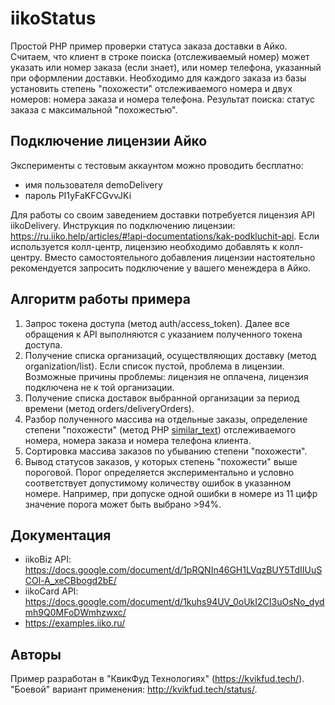 # iikoStatus

Простой PHP пример проверки статуса заказа доставки в Айко. 
Считаем, что клиент в строке поиска (отслеживаемый номер) может указать или номер заказа (если знает), или номер телефона, указанный при оформлении доставки. Необходимо для каждого заказа из базы установить степень "похожести" отслеживаемого номера и двух номеров: номера заказа и номера телефона. 
Результат поиска: статус заказа с максимальной "похожестью".

## Подключение лицензии Айко

Эксперименты с тестовым аккаунтом можно проводить бесплатно:

- имя пользователя demoDelivery
- пароль PI1yFaKFCGvvJKi

Для работы со своим заведением доставки потребуется лицензия API iikoDelivery. Инструкция по подключению лицензии: https://ru.iiko.help/articles/#!api-documentations/kak-podkluchit-api.
Если используется колл-центр, лицензию необходимо добавлять к колл-центру.
Вместо самостоятельного добавления лицензии настоятельно рекомендуется запросить подключение у вашего менеждера в Айко.

## Алгоритм работы примера

1. Запрос токена доступа (метод auth/access_token). Далее все обращения к API выполняются с указанием полученного токена доступа.
1. Получение списка организаций, осуществляющих доставку (метод organization/list). Если список пустой, проблема в лицензии. Возможные причины проблемы: лицензия не оплачена, лицензия подключена не к той организации.
1. Получение списка доставок выбранной организации за период времени (метод orders/deliveryOrders).
1. Разбор полученного массива на отдельные заказы, определение степени "похожести" (метод PHP [similar_text](http://php.net/manual/ru/function.similar-text.php)) отслеживаемого номера, номера заказа и номера телефона клиента. 
1. Сортировка массива заказов по убыванию степени "похожести".
1. Вывод статусов заказов, у которых степень "похожести" выше пороговой. Порог определяется экспериментально и условно соответствует допустимому количеству ошибок в указанном номере. Например, при допуске одной ошибки в номере из 11 цифр значение порога может быть выбрано >94%.

## Документация

* iikoBiz API: https://docs.google.com/document/d/1pRQNIn46GH1LVqzBUY5TdIIUuSCOl-A_xeCBbogd2bE/
* iikoCard API: https://docs.google.com/document/d/1kuhs94UV_0oUkI2CI3uOsNo_dydmh9Q0MFoDWmhzwxc/
* https://examples.iiko.ru/

## Авторы

Пример разработан в "КвикФуд Технологиях" (https://kvikfud.tech/). "Боевой" вариант применения: http://kvikfud.tech/status/.